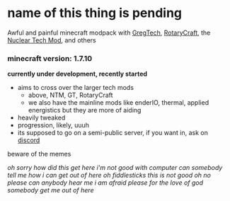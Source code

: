 # name of this thing is pending
Awful and painful minecraft modpack with [GregTech](https://github.com/GregTech6/gregtech6), [RotaryCraft](https://github.com/ReikaKalseki/RotaryCraft), the [Nuclear Tech Mod](https://github.com/HbmMods/Hbm-s-Nuclear-Tech-GIT), and others

### minecraft version: 1.7.10
 **currently under development, recently started**

- aims to cross over the larger tech mods
  - above, NTM, GT, RotaryCraft
  - we also have the mainline mods like enderIO, thermal, applied energistics but they are more of aiding
- heavily tweaked
- progression, likely, uuuh
- its supposed to go on a semi-public server, if you want in, ask on [discord](https://discord.gg/NTYMgvZeM7)

beware of the memes








_oh sorry how did this get here i'm not good with computer can somebody tell me how i can get out of here oh fiddlesticks this is not good oh no please can anybody hear me i am afraid please for the love of god somebody get me out of here_

